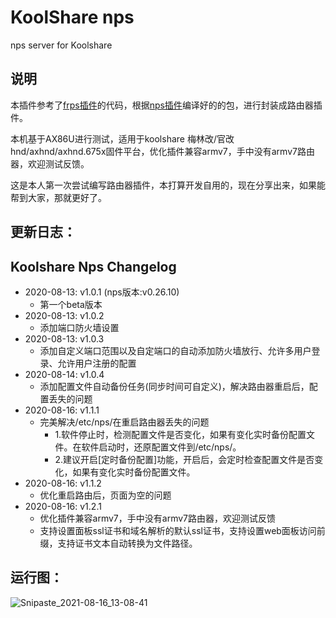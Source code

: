# KoolShare nps

nps server for Koolshare

## 说明

本插件参考了[frps插件](https://github.com/koolshare/rogsoft)的代码，根据[nps插件](https://github.com/ehang-io/nps)编译好的的包，进行封装成路由器插件。

本机基于AX86U进行测试，适用于koolshare 梅林改/官改 hnd/axhnd/axhnd.675x固件平台，优化插件兼容armv7，手中没有armv7路由器，欢迎测试反馈。

这是本人第一次尝试编写路由器插件，本打算开发自用的，现在分享出来，如果能帮到大家，那就更好了。

## 更新日志：

Koolshare Nps Changelog
-------------------------------------------
- 2020-08-13: v1.0.1 (nps版本:v0.26.10)
  - 第一个beta版本
- 2020-08-13: v1.0.2
  - 添加端口防火墙设置
- 2020-08-13: v1.0.3
  - 添加自定义端口范围以及自定端口的自动添加防火墙放行、允许多用户登录、允许用户注册的配置
- 2020-08-14: v1.0.4
  - 添加配置文件自动备份任务(同步时间可自定义)，解决路由器重启后，配置丢失的问题
- 2020-08-16: v1.1.1
  - 完美解决/etc/nps/在重启路由器丢失的问题
    - 1.软件停止时，检测配置文件是否变化，如果有变化实时备份配置文件。在软件启动时，还原配置文件到/etc/nps/。
    - 2.建议开启[定时备份配置]功能，开启后，会定时检查配置文件是否变化，如果有变化实时备份配置文件。
- 2020-08-16: v1.1.2
  - 优化重启路由后，页面为空的问题
- 2020-08-16: v1.2.1
  - 优化插件兼容armv7，手中没有armv7路由器，欢迎测试反馈
  - 支持设置面板ssl证书和域名解析的默认ssl证书，支持设置web面板访问前缀，支持证书文本自动转换为文件路径。


## 运行图：

![Snipaste_2021-08-16_13-08-41](doc/run2.png)
